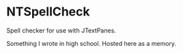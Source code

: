 # NTSpellCheck
Spell checker for use with JTextPanes.

Something I wrote in high school. Hosted here as a memory.
